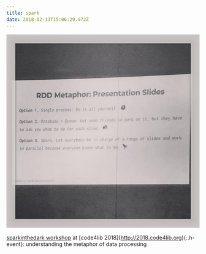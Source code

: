 ```yaml
---
title: spark
date: 2018-02-13T15:06:29.972Z
---
```

![slide from the sparkinthedark workshop](/images/27877835_967203130105292_880452473020481536_n.jpg)

[sparkinthedark workshop](https://github.com/spark4lib/code4lib2018/) at [code4lib 2018]{http://2018.code4lib.org){:.h-event}: understanding the metaphor of data processing
